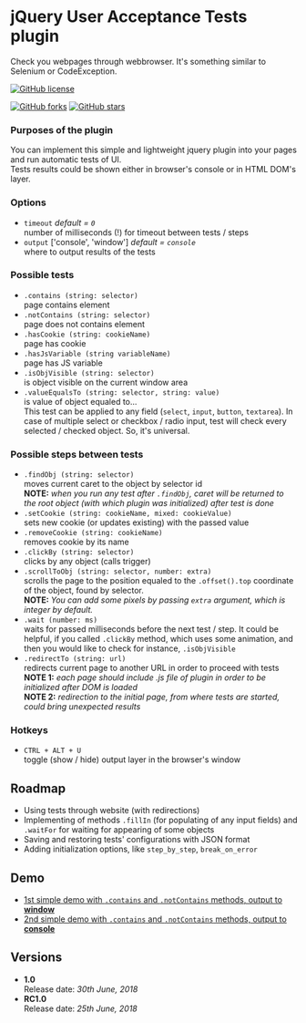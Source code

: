 # jQuery User Acceptance Tests plugin

Check you webpages through webbrowser. It's something similar to Selenium or CodeException.

[![GitHub license](https://img.shields.io/github/license/thewind1984/jquery-uat.svg)](https://github.com/thewind1984/jquery-uat/blob/master/LICENSE)

[![GitHub forks](https://img.shields.io/github/forks/thewind1984/jquery-uat.svg)](https://github.com/thewind1984/jquery-uat/network)
[![GitHub stars](https://img.shields.io/github/stars/thewind1984/jquery-uat.svg)](https://github.com/thewind1984/jquery-uat/stargazers)

### Purposes of the plugin

You can implement this simple and lightweight jquery plugin into your pages and run automatic tests of UI.  
Tests results could be shown either in browser's console or in HTML DOM's layer.

### Options

* `timeout` *default = `0`*  
number of milliseconds (!) for timeout between tests / steps
* `output` ['console', 'window'] *default = `console`*  
where to output results of the tests

### Possible tests

* `.contains (string: selector)`  
page contains element
* `.notContains (string: selector)`  
page does not contains element
* `.hasCookie (string: cookieName)`  
page has cookie
* `.hasJsVariable (string variableName)`  
page has JS variable
* `.isObjVisible (string: selector)`  
is object visible on the current window area
* `.valueEqualsTo (string: selector, string: value)`  
is value of object equaled to...  
This test can be applied to any field (`select`, `input`, `button`, `textarea`). In case of multiple select or checkbox / radio input, test will check every selected / checked object. So, it's universal.

### Possible steps between tests

* `.findObj (string: selector)`  
moves current caret to the object by selector id  
**NOTE:** *when you run any test after `.findObj`, caret will be returned to the root object (with which plugin was initialized) after test is done*
* `.setCookie (string: cookieName, mixed: cookieValue)`  
sets new cookie (or updates existing) with the passed value
* `.removeCookie (string: cookieName)`  
removes cookie by its name
* `.clickBy (string: selector)`  
clicks by any object (calls trigger)
* `.scrollToObj (string: selector, number: extra)`  
scrolls the page to the position equaled to the `.offset().top` coordinate of the object, found by selector.  
**NOTE:** *You can add some pixels by passing `extra` argument, which is integer by default.*
* `.wait (number: ms)`  
waits for passed milliseconds before the next test / step. It could be helpful, if you called `.clickBy` method, which uses some animation, and then you would like to check for instance, `.isObjVisible`
* `.redirectTo (string: url)`  
redirects current page to another URL in order to proceed with tests  
**NOTE 1:** *each page should include .js file of plugin in order to be initialized after DOM is loaded*  
**NOTE 2:** *redirection to the initial page, from where tests are started, could bring unexpected results*

### Hotkeys

* `CTRL + ALT + U`  
toggle (show / hide) output layer in the browser's window

## Roadmap

* Using tests through website (with redirections)
* Implementing of methods `.fillIn` (for populating of any input fields) and `.waitFor` for waiting for appearing of some objects
* Saving and restoring tests' configurations with JSON format
* Adding initialization options, like `step_by_step`, `break_on_error` 

## Demo

* [1st simple demo with `.contains` and `.notContains` methods, output to **window**](https://thewind1984.github.io/jquery-uat/demo/01_simple.html)
* [2nd simple demo with `.contains` and `.notContains` methods, output to **console**](https://thewind1984.github.io/jquery-uat/demo/02_simple.html)

## Versions

* **1.0**  
Release date: *30th June, 2018*
* **RC1.0**  
Release date: *25th June, 2018*
